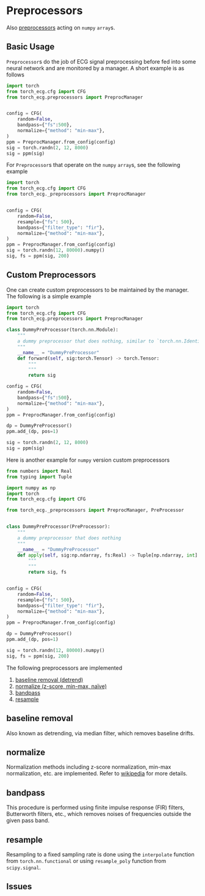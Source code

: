 # Preprocessors

Also [preprocessors](/torch_ecg/_preprocessors) acting on `numpy` `array`s.

## Basic Usage

`Preprocessor`s do the job of ECG signal preprocessing before fed into some neural network and are monitored by a manager. A short example is as follows

```python
import torch
from torch_ecg.cfg import CFG
from torch_ecg.preprocessors import PreprocManager


config = CFG(
    random=False,
    bandpass={"fs":500},
    normalize={"method": "min-max"},
)
ppm = PreprocManager.from_config(config)
sig = torch.randn(2, 12, 8000)
sig = ppm(sig)
```

For `Preprocessor`s that operate on the `numpy` `array`s, see the following example

```python
import torch
from torch_ecg.cfg import CFG
from torch_ecg._preprocessors import PreprocManager


config = CFG(
    random=False,
    resample={"fs": 500},
    bandpass={"filter_type": "fir"},
    normalize={"method": "min-max"},
)
ppm = PreprocManager.from_config(config)
sig = torch.randn(12, 80000).numpy()
sig, fs = ppm(sig, 200)
```

## Custom Preprocessors

One can create custom preprocessors to be maintained by the manager. The following is a simple example

```python
import torch
from torch_ecg.cfg import CFG
from torch_ecg.preprocessors import PreprocManager

class DummyPreProcessor(torch.nn.Module):
    """
    a dummy preprocessor that does nothing, similar to `torch.nn.Identity`
    """
    __name__ = "DummyPreProcessor"
    def forward(self, sig:torch.Tensor) -> torch.Tensor:
        """
        """
        return sig

config = CFG(
    random=False,
    bandpass={"fs":500},
    normalize={"method": "min-max"},
)
ppm = PreprocManager.from_config(config)

dp = DummyPreProcessor()
ppm.add_(dp, pos=1)

sig = torch.randn(2, 12, 8000)
sig = ppm(sig)
```

Here is another example for `numpy` version custom preprocessors

```python
from numbers import Real
from typing import Tuple

import numpy as np
import torch
from torch_ecg.cfg import CFG

from torch_ecg._preprocessors import PreprocManager, PreProcessor


class DummyPreProcessor(PreProcessor):
    """
    a dummy preprocessor that does nothing
    """
    __name__ = "DummyPreProcessor"
    def apply(self, sig:np.ndarray, fs:Real) -> Tuple[np.ndarray, int]:
        """
        """
        return sig, fs


config = CFG(
    random=False,
    resample={"fs": 500},
    bandpass={"filter_type": "fir"},
    normalize={"method": "min-max"},
)
ppm = PreprocManager.from_config(config)

dp = DummyPreProcessor()
ppm.add_(dp, pos=1)

sig = torch.randn(12, 80000).numpy()
sig, fs = ppm(sig, 200)
```

The following preprocessors are implemented

1. [baseline removal (detrend)](#baseline-removal)
2. [normalize (z-score, min-max, naïve)](#normalize)
3. [bandpass](#bandpass)
4. [resample](#resample)

## baseline removal

Also known as detrending, via median filter, which removes baseline drifts.

## normalize

Normalization methods including z-score normalization, min-max normalization, etc. are implemented. Refer to [wikipedia](https://en.wikipedia.org/wiki/Feature_scaling#Methods) for more details.

## bandpass

This procedure is performed using finite impulse response (FIR) filters, Butterworth filters, etc., which removes noises of frequencies outside the given pass band.

## resample

Resampling to a fixed sampling rate is done using the `interpolate` function from `torch.nn.functional` or using `resample_poly` function from `scipy.signal`.

## Issues
